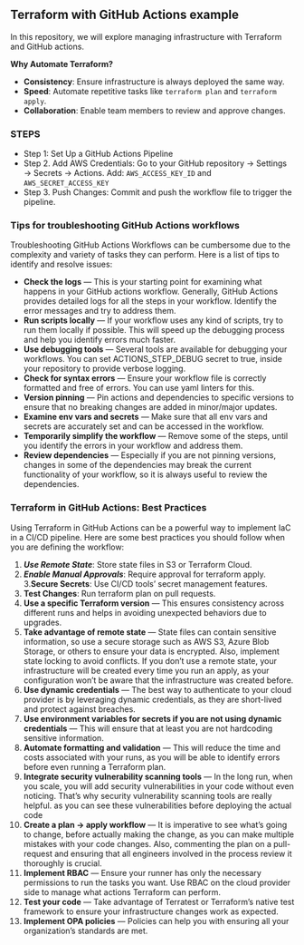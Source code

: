 ## Terraform with GitHub Actions example

In this repository, we will explore managing infrastructure with Terraform and GitHub actions.

**Why Automate Terraform?**

- **Consistency**: Ensure infrastructure is always deployed the same way.
- **Speed**: Automate repetitive tasks like ```terraform plan``` and ```terraform apply```.
- **Collaboration**: Enable team members to review and approve changes.

### STEPS

- Step 1: Set Up a GitHub Actions Pipeline
- Step 2. Add AWS Credentials: Go to your GitHub repository → Settings → Secrets → Actions. Add: `AWS_ACCESS_KEY_ID` and `AWS_SECRET_ACCESS_KEY`
- Step 3. Push Changes: Commit and push the workflow file to trigger the pipeline.

### Tips for troubleshooting GitHub Actions workflows

Troubleshooting GitHub Actions Workflows can be cumbersome due to the complexity and variety of tasks they can perform. Here is a list of tips to identify and resolve issues:

- **Check the logs** — This is your starting point for examining what happens in your GitHub actions workflow. Generally, GitHub Actions provides detailed logs for all the steps in your workflow. Identify the error messages and try to address them.
- **Run scripts locally** — If your workflow uses any kind of scripts, try to run them locally if possible. This will speed up the debugging process and help you identify errors much faster.
- **Use debugging tools** — Several tools are available for debugging your workflows. You can set ACTIONS_STEP_DEBUG secret to true, inside your repository to provide verbose logging.
- **Check for syntax errors** — Ensure your workflow file is correctly formatted and free of errors. You can use yaml linters for this.
- **Version pinning** — Pin actions and dependencies to specific versions to ensure that no breaking changes are added in minor/major updates.
- **Examine env vars and secrets** — Make sure that all env vars and secrets are accurately set and can be accessed in the workflow.
- **Temporarily simplify the workflow** — Remove some of the steps, until you identify the errors in your workflow and address them.
- **Review dependencies** — Especially if you are not pinning versions, changes in some of the dependencies may break the current functionality of your workflow, so it is always useful to review the dependencies.

### Terraform in GitHub Actions: Best Practices

Using Terraform in GitHub Actions can be a powerful way to implement IaC in a CI/CD pipeline. Here are some best practices you should follow when you are defining the workflow:

1. **_Use Remote State_**: Store state files in S3 or Terraform Cloud.
2. **_Enable Manual Approvals_**: Require approval for terraform apply. 3.**Secure Secrets**: Use CI/CD tools’ secret management features.
3. **Test Changes**: Run terraform plan on pull requests.
4. **Use a specific Terraform version** — This ensures consistency across different runs and helps in avoiding unexpected behaviors due to upgrades.
5. **Take advantage of remote state** — State files can contain sensitive information, so use a secure storage such as AWS S3, Azure Blob Storage, or others to ensure your data is encrypted. Also, implement state locking to avoid conflicts. If you don’t use a remote state, your infrastructure will be created every time you run an apply, as your configuration won’t be aware that the infrastructure was created before.
6. **Use dynamic credentials** — The best way to authenticate to your cloud provider is by leveraging dynamic credentials, as they are short-lived and protect against breaches.
7. **Use environment variables for secrets if you are not using dynamic credentials** — This will ensure that at least you are not hardcoding sensitive information.
8. **Automate formatting and validation** — This will reduce the time and costs associated with your runs, as you will be able to identify errors before even running a Terraform plan.
9. **Integrate security vulnerability scanning tools** — In the long run, when you scale, you will add security vulnerabilities in your code without even noticing. That’s why security vulnerability scanning tools are really helpful. as you can see these vulnerabilities before deploying the actual code
10. **Create a plan → apply workflow** — It is imperative to see what’s going to change, before actually making the change, as you can make multiple mistakes with your code changes. Also, commenting the plan on a pull-request and ensuring that all engineers involved in the process review it thoroughly is crucial.
11. **Implement RBAC** — Ensure your runner has only the necessary permissions to run the tasks you want. Use RBAC on the cloud provider side to manage what actions Terraform can perform.
12. **Test your code** — Take advantage of Terratest or Terraform’s native test framework to ensure your infrastructure changes work as expected.
13. **Implement OPA policies** — Policies can help you with ensuring all your organization’s standards are met.
